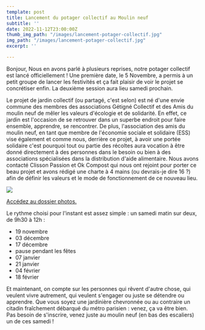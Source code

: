 ```yaml
---
template: post
title: Lancement du potager collectif au Moulin neuf
subtitle: ''
date: 2022-11-12T23:00:00Z
thumb_img_path: "/images/lancement-potager-collectif.jpg"
img_path: "/images/lancement-potager-collectif.jpg"
excerpt: ''

---
```

Bonjour,  Nous en avons parlé à plusieurs reprises, notre potager collectif est lancé officiellement ! Une première date, le 5 Novembre, a permis à un petit groupe de lancer les festivités et ça fait plaisir de voir le projet se concrétiser enfin. La deuxième session aura lieu samedi prochain.

Le projet de jardin collectif (ou partagé, c'est selon) est né d'une envie commune des membres des associations Gétigné Collectif et des Amis du moulin neuf de mêler les valeurs d'écologie et de solidarité. En effet, ce jardin est l'occasion de se retrouver dans un superbe endroit pour faire ensemble, apprendre, se rencontrer. De plus, l'association des amis du moulin neuf, en tant que membre de l'économie sociale et solidaire (ESS) vise également et comme nous, derrière ce projet, à avoir une portée solidaire c'est pourquoi tout ou partie des récoltes aura vocation à être donné directement à des personnes dans le besoin ou bien à des associations spécialisées dans la distribution d'aide alimentaire. Nous avons contacté Clisson Passion et Ok Compost qui nous ont rejoint pour porter ce beau projet et avons rédigé une charte à 4 mains (ou devrais-je dire 16 ?) afin de définir les valeurs et le mode de fonctionnement de ce nouveau lieu.

[![](/images/photogroupe.jpg)](https://portail.getigne-collectif.fr/cloud/s/fX7oKsZSJ7btE8d)

[Accédez au dossier photos.](https://portail.getigne-collectif.fr/cloud/s/fX7oKsZSJ7btE8d)

Le rythme choisi pour l'instant est assez simple : un samedi matin sur deux, de 9h30 à 12h :

* 19 novembre
* 03 décembre
* 17 décembre
* pause pendant les fêtes
* 07 janvier
* 21 janvier
* 04 février
* 18 février

Et maintenant, on compte sur les personnes qui rêvent d'autre chose, qui veulent vivre autrement, qui veulent s'engager ou juste se détendre ou apprendre. Que vous soyez une jardinière chevronnée ou au contraire un citadin fraîchement débarqué du métro parisien : venez, ça va être bien. Pas besoin de s'inscrire, venez juste au moulin neuf (en bas des escaliers) un de ces samedi !